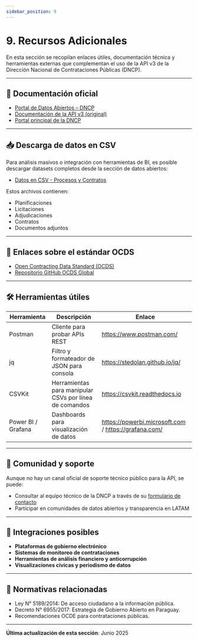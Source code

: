```yaml
---
sidebar_position: 9
---
```


# 9. Recursos Adicionales

En esta sección se recopilan enlaces útiles, documentación técnica y herramientas externas que complementan el uso de la API v3 de la Dirección Nacional de Contrataciones Públicas (DNCP).

---

## 📘 Documentación oficial

- [Portal de Datos Abiertos – DNCP](https://www.contrataciones.gov.py/datos/)
- [Documentación de la API v3 (original)](https://www.contrataciones.gov.py/datos/api/v3/doc/)
- [Portal principal de la DNCP](https://www.contrataciones.gov.py/)

---

## 📥 Descarga de datos en CSV

Para análisis masivos o integración con herramientas de BI, es posible descargar datasets completos desde la sección de datos abiertos:

- [Datos en CSV - Procesos y Contratos](https://www.contrataciones.gov.py/datos/api/v3/doc/)

Estos archivos contienen:
- Planificaciones
- Licitaciones
- Adjudicaciones
- Contratos
- Documentos adjuntos

---

## 🔗 Enlaces sobre el estándar OCDS

- [Open Contracting Data Standard (OCDS)](https://standard.open-contracting.org/latest/es/)
- [Repositorio GitHub OCDS Global](https://github.com/open-contracting)

---

## 🛠 Herramientas útiles

| Herramienta         | Descripción                                       | Enlace                         |
|---------------------|---------------------------------------------------|--------------------------------|
| Postman             | Cliente para probar APIs REST                     | https://www.postman.com/       |
| jq                  | Filtro y formateador de JSON para consola         | https://stedolan.github.io/jq/ |
| CSVKit              | Herramientas para manipular CSVs por línea de comandos | https://csvkit.readthedocs.io |
| Power BI / Grafana  | Dashboards para visualización de datos            | https://powerbi.microsoft.com / https://grafana.com/ |

---

## 💬 Comunidad y soporte

Aunque no hay un canal oficial de soporte técnico público para la API, se puede:

- Consultar al equipo técnico de la DNCP a través de su [formulario de contacto](https://www.contrataciones.gov.py/contacto)
- Participar en comunidades de datos abiertos y transparencia en LATAM

---

## 🧩 Integraciones posibles

- **Plataformas de gobierno electrónico**
- **Sistemas de monitoreo de contrataciones**
- **Herramientas de análisis financiero y anticorrupción**
- **Visualizaciones cívicas y periodismo de datos**

---

## 📄 Normativas relacionadas

- Ley N° 5189/2014: De acceso ciudadano a la información pública.
- Decreto N° 6955/2017: Estrategia de Gobierno Abierto en Paraguay.
- Recomendaciones OCDE para contrataciones públicas.

---

**Última actualización de esta sección**: Junio 2025

